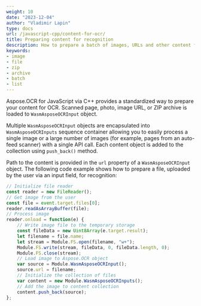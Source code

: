 ```yaml
---
weight: 10
date: "2023-12-04"
author: "Vladimir Lapin"
type: docs
url: /javascript-cpp/content-for-ocr/
title: Preparing content for recognition
description: How to prepare a batch of images, URLs and other content for recognition.
keywords:
- image
- file
- zip
- archive
- batch
- list
---
```


Aspose.OCR for JavaScript via C++ provides a standardized way to prepare your content for OCR. Scanned page, photo, image URL, or ZIP archive is loaded to `WasmAsposeOCRInput` object.

Multiple `WasmAsposeOCRInput` objects are encapsulated into `WasmAsposeOCRInputs` sequence container allowing you to easily process a single image or a large number of images (for example, pages from an auto-feed scanner) with a single API call. Each content object is added to the collection using `push_back()` method.

Path to the content is provided in the `url` property of a `WasmAsposeOCRInput` object. The following code example shows how to prepare a file, uploaded by the user via an input field, for recognition:

```javascript
// Initialize file reader
const reader = new FileReader();
// Get image from the user
const file = event.target.files[0];
reader.readAsArrayBuffer(file);
// Process image
reader.onload = function(e) {
	// Write image file to the temporary storage
	const fileData = new Uint8Array(e.target.result);
	let filename = file.name;
	let stream = Module.FS.open(filename, "w+");
	Module.FS.write(stream, fileData, 0, fileData.length, 0);
	Module.FS.close(stream);
	// Load image to Aspose.OCR object
	var source = Module.WasmAsposeOCRInput();
	source.url = filename;
	// Initialize the collection of files
	var content = new Module.WasmAsposeOCRInputs();
	// Add the image to content collection
	content.push_back(source);
};
```
